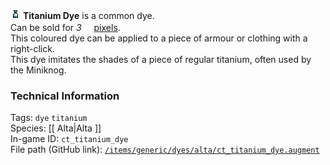![ ](https://raw.githubusercontent.com/Ceterai/Enternia/main/items/generic/dyes/alta/ct_titanium_dye.png) **Titanium Dye** is a common dye.  
Can be sold for *3* <img src="https://starbounder.org/mediawiki/images/2/21/Pixel.png" width="12" height="16"/> [pixels](https://starbounder.org/Pixel).  
This coloured dye can be applied to a piece of armour or clothing with a right-click.  
This dye imitates the shades of a piece of regular titanium, often used by the Miniknog.

### Technical Information

Tags: `dye` `titanium`  
Species: [[ Alta|Alta ]]  
In-game ID: `ct_titanium_dye`  
File path (GitHub link): [`/items/generic/dyes/alta/ct_titanium_dye.augment`](https://github.com/Ceterai/Enternia/blob/main/items/generic/dyes/alta/ct_titanium_dye.augment)
